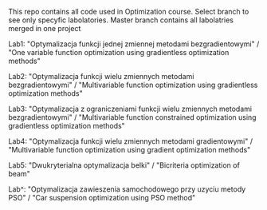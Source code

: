 This repo contains all code used in Optimization course. Select branch to see only specyfic labolatories. Master branch contains all labolatries merged in one project

Lab1: "Optymalizacja funkcji jednej zmiennej metodami bezgradientowymi" / "One variable function optimization using gradientless optimization methods"

Lab2: "Optymalizacja funkcji wielu zmiennych metodami bezgradientowymi" / "Multivariable function optimization using gradientless optimization methods"

Lab3: "Optymalizacja z ograniczeniami funkcji wielu zmiennych metodami bezgradientowymi" / "Multivariable function constrained optimization using gradientless optimization methods"

Lab4: "Optymalizacja funkcji wielu zmiennych metodami gradientowymi" / "Multivariable function optimization using gradient optimization methods"

Lab5: "Dwukryterialna optymalizacja belki" / "Bicriteria optimization of beam"

Lab^: "Optymalizacja zawieszenia samochodowego przy uzyciu metody PSO" / "Car suspension optimization using PSO method"